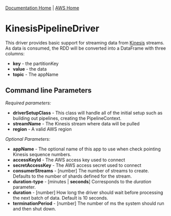 [Documentation Home](../../docs/readme.md) | [AWS Home](../readme.md)

# KinesisPipelineDriver
This driver provides basic support for streaming data from [Kinesis](https://aws.amazon.com/kinesis/) streams. As data
is consumed, the RDD will be converted into a DataFrame with three columns:

* **key** - the partitionKey
* **value** - the data
* **topic** - The appName

## Command line Parameters
*Required parameters:*
* **driverSetupClass** - This class will handle all of the initial setup such as building out pipelines, creating the PipelineContext.
* **streamName** - The Kinesis stream where data will be pulled
* **region** - A valid AWS region

*Optional Parameters:*
* **appName** - The optional name of this app to use when check pointing Kinesis sequence numbers.
* **accessKeyId** - The AWS access key used to connect
* **secretAccessKey** - The AWS access secret used to connect
* **consumerStreams** - [number] The number of streams to create. Defaults to the number of shards defined for the stream.
* **duration-type** - [minutes | **seconds**] Corresponds to the *duration* parameter.
* **duration** - [number] How long the driver should wait before processing the next batch of data. Default is 10 seconds.
* **terminationPeriod** - [number] The number of ms the system should run and then shut down. 
